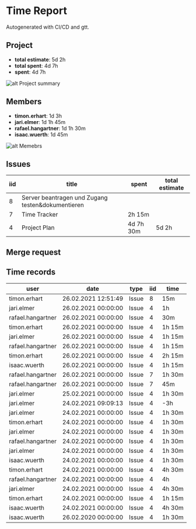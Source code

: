 
# Time Report
Autogenerated with CI/CD and gtt.

## Project

* **total estimate**: 5d 2h
* **total spent**: 4d 7h
* **spent**: 4d 7h

![alt Project summary](https://quickchart.io/chart?c=%7Btype%3A%27bar%27%2Cdata%3A%7Blabels%3A%5B%27total+estimate%27%2C%27total+spent%27%2C%27spent%27%5D%2Cdatasets%3A%5B%7Blabel%3A%27%5Bh%5D%27%2Cdata%3A%5B42%2C39%2C39%5D%2CminBarLength%3A45%7D%5D%7D%2Coptions%3A%7Bresponsive%3Atrue%2Clegend%3A%7Bposition%3A%27top%27%7D%2Ctitle%3A%7Bdisplay%3Atrue%2Ctext%3A%27Project%27%7D%7D%7D&w=500&h=300&bkg=%23ffffff&f=png "Project summary")

## Members

* **timon.erhart**: 1d 3h
* **jari.elmer**: 1d 1h 45m
* **rafael.hangartner**: 1d 1h 30m
* **isaac.wuerth**: 1d 45m


![alt Memebrs](https://quickchart.io/chart?c=%7Btype%3A%27bar%27%2Cdata%3A%7Blabels%3A%5B%27timon.erhart%27%2C%27rafael.hangartner%27%2C%27jari.elmer%27%2C%27isaac.wuerth%27%5D%2Cdatasets%3A%5B%7Blabel%3A%27%5Bh%5D%27%2Cdata%3A%5B11%2C9.5%2C9.75%2C8.75%5D%7D%5D%7D%2Coptions%3A%7Bresponsive%3Atrue%2Clegend%3A%7Bposition%3A%27top%27%7D%2Ctitle%3A%7Bdisplay%3Atrue%2Ctext%3A%27Members%27%7D%7D%7D&w=500&h=300&bkg=%23ffffff&f=png "Members")



## Issues

| iid | title                                             | spent     | total estimate |
| --- | ------------------------------------------------- | --------- | -------------- |
| 8   | Server beantragen und Zugang testen&dokumentieren |           |                |
| 7   | Time Tracker                                      | 2h 15m    |                |
| 4   | Project Plan                                      | 4d 7h 30m | 5d 2h          |

## Merge request


## Time records

| user              | date                | type  | iid | time   |
| ----------------- | ------------------- | ----- | --- | ------ |
| timon.erhart      | 26.02.2021 12:51:49 | Issue | 8   | 15m    |
| jari.elmer        | 26.02.2021 00:00:00 | Issue | 4   | 1h     |
| rafael.hangartner | 26.02.2021 00:00:00 | Issue | 4   | 30m    |
| timon.erhart      | 26.02.2021 00:00:00 | Issue | 4   | 1h 15m |
| jari.elmer        | 26.02.2021 00:00:00 | Issue | 4   | 1h 15m |
| rafael.hangartner | 26.02.2021 00:00:00 | Issue | 4   | 1h 15m |
| timon.erhart      | 26.02.2021 00:00:00 | Issue | 4   | 2h 15m |
| isaac.wuerth      | 26.02.2021 00:00:00 | Issue | 4   | 1h 15m |
| rafael.hangartner | 26.02.2021 00:00:00 | Issue | 7   | 1h 30m |
| rafael.hangartner | 26.02.2021 00:00:00 | Issue | 7   | 45m    |
| jari.elmer        | 25.02.2021 00:00:00 | Issue | 4   | 1h 30m |
| jari.elmer        | 24.02.2021 09:09:13 | Issue | 4   | -3h    |
| jari.elmer        | 24.02.2021 00:00:00 | Issue | 4   | 1h 30m |
| timon.erhart      | 24.02.2021 00:00:00 | Issue | 4   | 1h 30m |
| jari.elmer        | 24.02.2021 00:00:00 | Issue | 4   | 1h 30m |
| rafael.hangartner | 24.02.2021 00:00:00 | Issue | 4   | 1h 30m |
| jari.elmer        | 24.02.2021 00:00:00 | Issue | 4   | 1h 30m |
| isaac.wuerth      | 24.02.2021 00:00:00 | Issue | 4   | 1h 30m |
| timon.erhart      | 24.02.2021 00:00:00 | Issue | 4   | 4h 30m |
| rafael.hangartner | 24.02.2021 00:00:00 | Issue | 4   | 4h     |
| jari.elmer        | 24.02.2021 00:00:00 | Issue | 4   | 4h 30m |
| timon.erhart      | 24.02.2021 00:00:00 | Issue | 4   | 1h 15m |
| isaac.wuerth      | 24.02.2021 00:00:00 | Issue | 4   | 4h 30m |
| isaac.wuerth      | 26.02.2020 00:00:00 | Issue | 4   | 1h 30m |